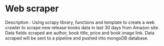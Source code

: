 # Web scraper

Description : Using scrapy library, functions and template to create a web crawler to scrape new release books data in last 30 days from Amazon site. Data fields scraped are author, book title, price and book image link. Data scraped will be sent to a pipeline and pushed into mongoDB database.  
